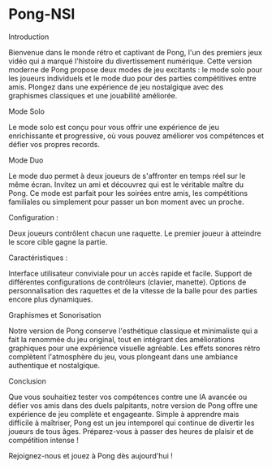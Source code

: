 # Pong-NSI

Introduction

Bienvenue dans le monde rétro et captivant de Pong, l'un des premiers jeux vidéo qui a marqué l'histoire du divertissement numérique. Cette version moderne de Pong propose deux modes de jeu excitants : le mode solo pour les joueurs individuels et le mode duo pour des parties compétitives entre amis. Plongez dans une expérience de jeu nostalgique avec des graphismes classiques et une jouabilité améliorée.


Mode Solo

Le mode solo est conçu pour vous offrir une expérience de jeu enrichissante et progressive, où vous pouvez améliorer vos compétences et défier vos propres records.


Mode Duo

Le mode duo permet à deux joueurs de s'affronter en temps réel sur le même écran. Invitez un ami et découvrez qui est le véritable maître du Pong. Ce mode est parfait pour les soirées entre amis, les compétitions familiales ou simplement pour passer un bon moment avec un proche.


Configuration :

Deux joueurs contrôlent chacun une raquette.
Le premier joueur à atteindre le score cible gagne la partie.

Caractéristiques :

Interface utilisateur conviviale pour un accès rapide et facile.
Support de différentes configurations de contrôleurs (clavier, manette).
Options de personnalisation des raquettes et de la vitesse de la balle pour des parties encore plus dynamiques.

Graphismes et Sonorisation

Notre version de Pong conserve l'esthétique classique et minimaliste qui a fait la renommée du jeu original, tout en intégrant des améliorations graphiques pour une expérience visuelle agréable. Les effets sonores rétro complètent l'atmosphère du jeu, vous plongeant dans une ambiance authentique et nostalgique.


Conclusion

Que vous souhaitiez tester vos compétences contre une IA avancée ou défier vos amis dans des duels palpitants, notre version de Pong offre une expérience de jeu complète et engageante. Simple à apprendre mais difficile à maîtriser, Pong est un jeu intemporel qui continue de divertir les joueurs de tous âges. Préparez-vous à passer des heures de plaisir et de compétition intense !

Rejoignez-nous et jouez à Pong dès aujourd'hui !
